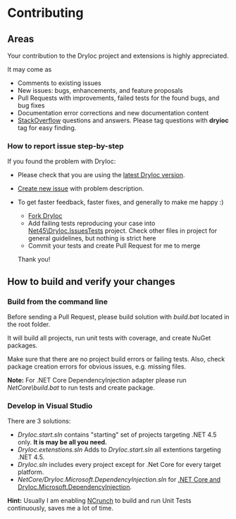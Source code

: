 # Contributing

## Areas

Your contribution to the DryIoc project and extensions is highly appreciated.

It may come as

- Comments to existing issues
- New issues: bugs, enhancements, and feature proposals
- Pull Requests with improvements, failed tests for the found bugs, and bug fixes
- Documentation error corrections and new documentation content
- [StackOverflow](http://stackoverflow.com/questions/tagged/dryioc) questions and answers. Please tag questions with __dryioc__ tag for easy finding.


### How to report issue step-by-step

If you found the problem with DryIoc:

 - Please check that you are using the [latest DryIoc version](https://bitbucket.org/dadhi/dryioc/wiki/Home#markdown-header-latest-version).
 - [Create new issue](https://bitbucket.org/dadhi/dryioc/issues/new) with problem description.
 - To get faster feedback, faster fixes, and generally to make me happy :) 
     - [Fork DryIoc](https://bitbucket.org/dadhi/dryioc/fork)
     - Add failing tests reproducing your case into [Net45\DryIoc.IssuesTests](https://bitbucket.org/dadhi/dryioc/src/8510666893daaea1d07b49ba0dfcbf3f95dcccd4/Net45/DryIoc.IssuesTests/?at=dev) project. Check other files in project for general guidelines, but nothing is strict here
     - Commit your tests and create Pull Request for me to merge
     
    Thank you!


## How to build and verify your changes

### Build from the command line 

Before sending a Pull Request, please build solution with _build.bat_ located in the root folder.

It will build all projects, run unit tests with coverage, and create NuGet packages.

Make sure that there are no project build errors or failing tests. Also, check package creation errors for obvious issues, e.g. missing files.

__Note:__ For .NET Core DependencyInjection adapter please run _NetCore\build.bat_ to run tests and create package. 


### Develop in Visual Studio

There are 3 solutions:

- _DryIoc.start.sln_ contains "starting" set of projects targeting .NET 4.5 only. __It is may be all you need.__
- _DryIoc.extenstions.sln_ Adds to _DryIoc.start.sln_ all extentions targeting .NET 4.5.
- _DryIoc.sln_ includes every project except for .Net Core for every target platform.
- _NetCore/DryIoc.Microsoft.DependencyInjection.sln_ for [.NET Core and DryIoc.Microsoft.DependencyInjection](https://github.com/aspnet/dependencyinjection).

__Hint:__ Usually I am enabling [NCrunch](http://www.ncrunch.net/) to build and run Unit Tests continuously, saves me a lot of time.
